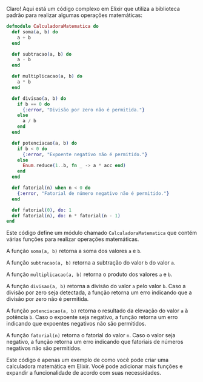 Claro! Aqui está um código complexo em Elixir que utiliza a biblioteca padrão para realizar algumas operações matemáticas:

```elixir
defmodule CalculadoraMatematica do
  def soma(a, b) do
    a + b
  end

  def subtracao(a, b) do
    a - b
  end

  def multiplicacao(a, b) do
    a * b
  end

  def divisao(a, b) do
    if b == 0 do
      {:error, "Divisão por zero não é permitida."}
    else
      a / b
    end
  end

  def potenciacao(a, b) do
    if b < 0 do
      {:error, "Expoente negativo não é permitido."}
    else
      Enum.reduce(1..b, fn _ -> a * acc end)
    end
  end

  def fatorial(n) when n < 0 do
    {:error, "Fatorial de número negativo não é permitido."}
  end

  def fatorial(0), do: 1
  def fatorial(n), do: n * fatorial(n - 1)
end
```

Este código define um módulo chamado `CalculadoraMatematica` que contém várias funções para realizar operações matemáticas. 

A função `soma(a, b)` retorna a soma dos valores `a` e `b`. 

A função `subtracao(a, b)` retorna a subtração do valor `b` do valor `a`. 

A função `multiplicacao(a, b)` retorna o produto dos valores `a` e `b`. 

A função `divisao(a, b)` retorna a divisão do valor `a` pelo valor `b`. Caso a divisão por zero seja detectada, a função retorna um erro indicando que a divisão por zero não é permitida. 

A função `potenciacao(a, b)` retorna o resultado da elevação do valor `a` à potência `b`. Caso o expoente seja negativo, a função retorna um erro indicando que expoentes negativos não são permitidos. 

A função `fatorial(n)` retorna o fatorial do valor `n`. Caso o valor seja negativo, a função retorna um erro indicando que fatoriais de números negativos não são permitidos.

Este código é apenas um exemplo de como você pode criar uma calculadora matemática em Elixir. Você pode adicionar mais funções e expandir a funcionalidade de acordo com suas necessidades.